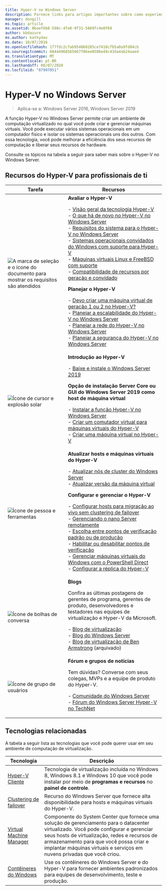 ```yaml
---
title: Hyper-V no Windows Server
description: Fornece links para artigos importantes sobre como experimentar, planejar, implantar e gerenciar o Hyper-V
manager: dongill
ms.topic: article
ms.assetid: 0baef6b8-598c-4fe0-9f31-5869fc4e0f69
author: kbdazure
ms.author: kathydav
ms.date: 10/07/2016
ms.openlocfilehash: 1f7fdc2c7ab954868285ce7410cfb5a0a9fd84cb
ms.sourcegitcommit: 68444968565667f86ee0586ed4c43da4ab24aaed
ms.translationtype: MT
ms.contentlocale: pt-BR
ms.lasthandoff: 08/07/2020
ms.locfileid: "87997051"
---
```

# <a name="hyper-v-on-windows-server"></a>Hyper-V no Windows Server

>Aplica-se a: Windows Server 2016, Windows Server 2019

A função Hyper-V no Windows Server permite criar um ambiente de computação virtualizado no qual você pode criar e gerenciar máquinas virtuais. Você pode executar vários sistemas operacionais em um computador físico e isolar os sistemas operacionais uns dos outros. Com essa tecnologia, você pode melhorar a eficiência dos seus recursos de computação e liberar seus recursos de hardware.

Consulte os tópicos na tabela a seguir para saber mais sobre o Hyper-V no Windows Server.

## <a name="hyper-v-resources-for-it-pros"></a>Recursos do Hyper-V para profissionais de ti

|Tarefa |Recursos|
|---|---|
|![A marca de seleção e o ícone do documento para mostrar os requisitos são atendidos](media/All_Symbols_MeetsRequirements.png)|**Avaliar o Hyper-V**<p>- [Visão geral da tecnologia Hyper-V](Hyper-V-Technology-Overview.md)<br />- [O que há de novo no Hyper-V no Windows Server](What-s-new-in-Hyper-V-on-Windows.md)<br />- [Requisitos do sistema para o Hyper-V no Windows Server](System-requirements-for-Hyper-V-on-Windows.md)<br />- [Sistemas operacionais convidados do Windows com suporte para Hyper-V](Supported-Windows-guest-operating-systems-for-Hyper-V-on-Windows.md) <br />- [Máquinas virtuais Linux e FreeBSD com suporte](Supported-Linux-and-FreeBSD-virtual-machines-for-Hyper-V-on-Windows.md)<br />- [Compatibilidade de recursos por geração e convidado](Hyper-V-feature-compatibility-by-generation-and-guest.md) <p>**Planejar o Hyper-V**<p>- [Devo criar uma máquina virtual de geração 1 ou 2 no Hyper-V?](plan/Should-I-create-a-generation-1-or-2-virtual-machine-in-Hyper-V.md) <br />- [Planejar a escalabilidade do Hyper-V no Windows Server](plan/plan-hyper-v-scalability-in-windows-server.md) <br />- [Planejar a rede do Hyper-V no Windows Server](plan/plan-hyper-v-networking-in-windows-server.md) <br />- [Planejar a segurança do Hyper-V no Windows Server](plan/plan-hyper-v-security-in-windows-server.md)|
|![Ícone de cursor e explosão solar](media/All_Symbols_GetStarted.png)|**Introdução ao Hyper-V**<p>- [Baixe e instale o Windows Server 2019](https://www.microsoft.com/evalcenter/evaluate-windows-server-2019)<p>**Opção de instalação Server Core ou GUI do Windows Server 2019 como host de máquina virtual**<p>- [Instalar a função Hyper-V no Windows Server](get-started/Install-the-Hyper-V-role-on-Windows-Server.md)<br />- [Criar um comutador virtual para máquinas virtuais do Hyper-V](get-started/Create-a-virtual-switch-for-Hyper-V-virtual-machines.md)<br />- [Criar uma máquina virtual no Hyper-V](get-started/Create-a-virtual-machine-in-Hyper-V.md)|
|![Ícone de pessoa e ferramentas](media/All_Symbols_Administrator.png)|**Atualizar hosts e máquinas virtuais do Hyper-V**<p>- [Atualizar nós de cluster do Windows Server](../../failover-clustering/Cluster-Operating-System-Rolling-Upgrade.md)<br />- [Atualizar versão da máquina virtual](deploy/Upgrade-virtual-machine-version-in-Hyper-V-on-Windows-or-Windows-Server.md)<p>**Configurar e gerenciar o Hyper-V**<p>- [Configurar hosts para migração ao vivo sem clustering de failover](deploy/Set-up-hosts-for-live-migration-without-Failover-Clustering.md)<br />- [Gerenciando o nano Server remotamente](../../get-started/manage-nano-server.md)<br />- [Escolha entre pontos de verificação padrão ou de produção](manage/Choose-between-standard-or-production-checkpoints-in-Hyper-V.md)<br />- [Habilitar ou desabilitar pontos de verificação](manage/Enable-or-disable-checkpoints-in-Hyper-V.md)<br />- [Gerenciar máquinas virtuais do Windows com o PowerShell Direct](manage/Manage-Windows-virtual-machines-with-PowerShell-Direct.md)<br />- [Configurar a réplica do Hyper-V](manage/Set-up-Hyper-V-Replica.md)|
|![Ícone de bolhas de conversa](media/All_Symbols_Chat.png)|**Blogs**<p>Confira as últimas postagens de gerentes de programa, gerentes de produto, desenvolvedores e testadores nas equipes de virtualização e Hyper-V da Microsoft.<p>- [Blog de virtualização](https://blogs.technet.com/b/virtualization/)<br />- [Blog do Windows Server](https://blogs.technet.com/b/windowsserver/)<br />- [Blog de virtualização de Ben Armstrong](/archive/blogs/virtual_pc_guy/) (arquivado)|
|![Ícone de grupo de usuários](media/All_Symbols_Users_Group.png)|**Fórum e grupos de notícias**<p>Tem dúvidas? Converse com seus colegas, MVPs e a equipe de produto do Hyper-V.<p>- [Comunidade do Windows Server](https://techcommunity.microsoft.com/t5/Windows-Server/ct-p/Windows-Server)<br />- [Fórum do Windows Server Hyper-V no TechNet](/answers/topics/windows-server-hyper-v.html)|

## <a name="related-technologies"></a>Tecnologias relacionadas

A tabela a seguir lista as tecnologias que você pode querer usar em seu ambiente de computação de virtualização.

|Tecnologia|Descrição|
|--------------|---------------|
|[Hyper-V Cliente](/virtualization/hyper-v-on-windows/index)|Tecnologia de virtualização incluída no Windows 8, Windows 8.1 e Windows 10 que você pode instalar por meio de **programas e recursos** no **painel de controle**.|
|[Clustering de failover](../../failover-clustering/whats-new-in-failover-clustering.md)|Recurso do Windows Server que fornece alta disponibilidade para hosts e máquinas virtuais do Hyper-V.|
|[Virtual Machine Manager](/system-center/vmm/overview)|Componente do System Center que fornece uma solução de gerenciamento para o datacenter virtualizado. Você pode configurar e gerenciar seus hosts de virtualização, redes e recursos de armazenamento para que você possa criar e implantar máquinas virtuais e serviços em nuvens privadas que você criou.|
|[Contêineres do Windows](/virtualization/windowscontainers/)|Use os contêineres do Windows Server e do Hyper-V para fornecer ambientes padronizados para equipes de desenvolvimento, teste e produção.|
